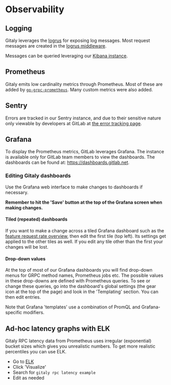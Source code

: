 # Observability

## Logging

Gitaly leverages the [logrus](https://github.com/sirupsen/logrus) for exposing
log messages. Most request messages are created in the [logrus middleware](https://github.com/grpc-ecosystem/go-grpc-middleware/tree/v1/logging/logrus).

Messages can be queried leveraging our [Kibana instance](https://log.gitlab.net).

## Prometheus

Gitaly emits low cardinality metrics through Prometheus. Most of these are added
by [`go-grpc-prometheus`](https://github.com/grpc-ecosystem/go-grpc-prometheus).
Many custom metrics were also added.

## Sentry

Errors are tracked in our Sentry instance, and due to their sensitive nature only viewable
by developers at GitLab at [the error tracking page](https://gitlab.com/gitlab-org/gitaly/error_tracking).

## Grafana

To display the Prometheus metrics, GitLab leverages Grafana. The instance is
available only for GitLab team members to view the dashboards. The dashboards can be found at:
<https://dashboards.gitlab.net>.

### Editing Gitaly dashboards

Use the Grafana web interface to make changes to dashboards if
necessary.

**Remember to hit the 'Save' button at the top of the Grafana screen when making changes.**

#### Tiled (repeated) dashboards

If you want to make a change across a tiled Grafana dashboard such as
the [feature request rate
overview](https://dashboards.gitlab.net/d/000000198/gitaly-features-overview?orgId=1),
then edit the first tile (top left). Its settings get applied to the
other tiles as well. If you edit any tile other than the first your
changes will be lost.

#### Drop-down values

At the top of most of our Grafana dashboards you will find drop-down menus
for GRPC method names, Prometheus jobs etc. The possible values in these
drop-downs are defined with Prometheus queries. To see or change these
queries, go into the dashboard's global settings (the gear icon at the
top of the page) and look in the 'Templating' section. You can then edit
entries.

Note that Grafana 'templates' use a combination of PromQL and
Grafana-specific modifiers.

## Ad-hoc latency graphs with ELK

Gitaly RPC latency data from Prometheus uses irregular (exponential)
bucket sizes which gives you unrealistic numbers. To get more realistic
percentiles you can use ELK.

- Go to [ELK](https://log.gitlab.net)
- Click 'Visualize'
- Search for `gitaly rpc latency example`
- Edit as needed
